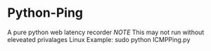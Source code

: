 # Python-Ping
A pure python web latency recorder
  *NOTE* This may not run without eleveated privalages
         Linux Example: sudo python ICMPPing.py
